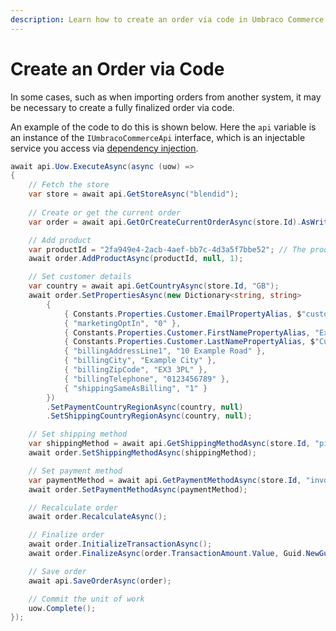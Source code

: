 ```yaml
---
description: Learn how to create an order via code in Umbraco Commerce.
---
```


# Create an Order via Code

In some cases, such as when importing orders from another system, it may be necessary to create a fully finalized order via code. 

An example of the code to do this is shown below. Here the `api` variable is an instance of the `IUmbracoCommerceApi` interface, which is an injectable service you access via [dependency injection](../key-concepts/dependency-injection.md).

```csharp
await api.Uow.ExecuteAsync(async (uow) =>
{
    // Fetch the store
    var store = await api.GetStoreAsync("blendid");
    
    // Create or get the current order
    var order = await api.GetOrCreateCurrentOrderAsync(store.Id).AsWritableAsync(uow);

    // Add product
    var productId = "2fa949e4-2acb-4aef-bb7c-4d3a5f7bbe52"; // The product node Key
    await order.AddProductAsync(productId, null, 1);

    // Set customer details
    var country = await api.GetCountryAsync(store.Id, "GB");
    await order.SetPropertiesAsync(new Dictionary<string, string>
        {
            { Constants.Properties.Customer.EmailPropertyAlias, $"customer@example.com" },
            { "marketingOptIn", "0" },
            { Constants.Properties.Customer.FirstNamePropertyAlias, "Example" },
            { Constants.Properties.Customer.LastNamePropertyAlias, $"Customer" },
            { "billingAddressLine1", "10 Example Road" },
            { "billingCity", "Example City" },
            { "billingZipCode", "EX3 3PL" },
            { "billingTelephone", "0123456789" },
            { "shippingSameAsBilling", "1" }
        })
        .SetPaymentCountryRegionAsync(country, null)
        .SetShippingCountryRegionAsync(country, null);

    // Set shipping method
    var shippingMethod = await api.GetShippingMethodAsync(store.Id, "pickup");
    await order.SetShippingMethodAsync(shippingMethod);

    // Set payment method
    var paymentMethod = await api.GetPaymentMethodAsync(store.Id, "invoicing");
    await order.SetPaymentMethodAsync(paymentMethod);

    // Recalculate order
    await order.RecalculateAsync();

    // Finalize order
    await order.InitializeTransactionAsync();
    await order.FinalizeAsync(order.TransactionAmount.Value, Guid.NewGuid().ToString("N"), PaymentStatus.Authorized);

    // Save order
    await api.SaveOrderAsync(order);

    // Commit the unit of work
    uow.Complete();
});
```
